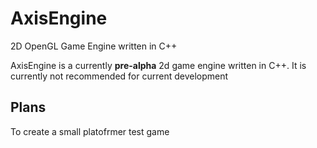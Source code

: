 # AxisEngine

2D OpenGL Game Engine written in C++

AxisEngine is a currently **pre-alpha** 2d game engine written in C++. It is currently not recommended for current development

## Plans

To create a small platofrmer test game
